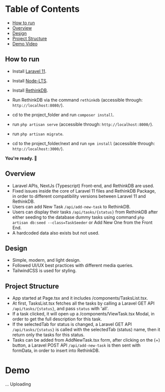 # Table of Contents
- [How to run](#how-to-run)
- [Overview](#overview)
- [Design](#design)
- [Project Structure](#project-structure)
- [Demo Video](#demo)

## How to run
- Install [Laravel 11](https://laravel.com/docs/11.x/installation).
- Install [Node-LTS](https://nodejs.org/en).
- Install [RethinkDB](https://rethinkdb.com/docs/install/).

- Run RethinkDB via the command `rethinkdb` (accessible through: `http://localhost:8080/`).
- cd to the project_folder and run `composer install`.
- run `php artisan serve` (accessible through: `http://localhost:8000/`).
- run `php artisan migrate`.
- cd to the project_folder/next and run `npm install` (accessible through: `http://localhost:3000/`).

**You're ready. 🎉**


## Overview
- Laravel APIs, NextJs (Typescript) Front-end, and RethinkDB are used.
- Fixed issues inside the core of Laravel 11 files and RethinkDB Package, in order to different compatibility versions between Laravel 11 and RethinkDB.
- Users can add New Task `/api/add-new-task` to RethinkDB.
- Users can display their tasks `/api/tasks/{status}` from RethinkDB after either seeding to the database dummy tasks using command `php artisan db:seed --class=TaskSeeder` or Add New One from the Front End.
- A hardcoded data also exists but not used.

## Design
- Simple, modern, and light design.
- Followed UI/UX best practices with different media queries.
- TailwindCSS is used for styling.

## Project Structure
- App started at Page.tsx and it includes /components/TasksList.tsx.
- At first, TasksList.tsx fetches all the tasks by calling a Laravel GET API `/api/tasks/{status}`, and pass `status` with 'all'.
- If a task clicked, it will open up a /components/ViewTask.tsx Modal, in order to get the full description for this task.
- If the selectedTab for status is changed, a Laravel GET API `/api/tasks/{status}` is called with the selectedTab (status) name, then it return only the tasks for this status.
- Tasks can be added from AddNewTask.tsx form, after clicking on the (+) button, a Laravel POST API `/api/add-new-task` is then sent with formData, in order to insert into RethinkDB.

# Demo
... Uploading
